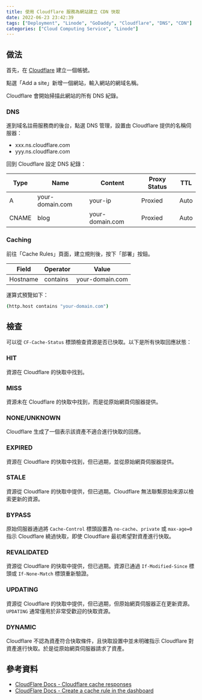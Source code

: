 ```yaml
---
title: 使用 Cloudflare 服務為網站建立 CDN 快取
date: 2022-06-23 23:42:39
tags: ["Deployment", "Linode", "GoDaddy", "Cloudflare", "DNS", "CDN"]
categories: ["Cloud Computing Service", "Linode"]
---
```


## 做法

首先，在 [Cloudflare](https://dash.cloudflare.com/) 建立一個帳號。

點選「Add a site」新增一個網站，輸入網站的網域名稱。

Cloudflare 會開始掃描此網站的所有 DNS 紀錄。

### DNS

進到域名註冊服務商的後台，點選 DNS 管理，設置由 Cloudflare 提供的名稱伺服器：

- xxx.ns.cloudflare.com
- yyy.ns.cloudflare.com

回到 Cloudflare 設定 DNS 紀錄：

| Type | Name | Content | Proxy Status | TTL |
| --- | --- | --- | --- | --- |
| A | your-domain.com | your-ip | Proxied | Auto |
| CNAME | blog | your-domain.com | Proxied | Auto |

### Caching

前往「Cache Rules」頁面，建立規則後，按下「部署」按鈕。

| Field | Operator | Value |
| --- | --- | --- |
| Hostname | contains | your-domain.com

運算式預覽如下：

```bash
(http.host contains "your-domain.com")
```

## 檢查

可以從 `CF-Cache-Status` 標頭檢查資源是否已快取。以下是所有快取回應狀態：

### ​​HIT

資源在 Cloudflare 的快取中找到。

### ​​MISS

資源未在 Cloudflare 的快取中找到，而是從原始網頁伺服器提供。

### ​​NONE/UNKNOWN

Cloudflare 生成了一個表示該資產不適合進行快取的回應。

### ​​EXPIRED

資源在 Cloudflare 的快取中找到，但已過期，並從原始網頁伺服器提供。

### ​​STALE

資源從 Cloudflare 的快取中提供，但已過期。Cloudflare 無法聯繫原始來源以檢索更新的資源。

### ​​BYPASS

原始伺服器通過將 `Cache-Control` 標頭設置為 `no-cache`、`private` 或 `max-age=0` 指示 Cloudflare 繞過快取，即使 Cloudflare 最初希望對資產進行快取。

### ​​REVALIDATED

資源從 Cloudflare 的快取中提供，但已過期。資源已通過 `If-Modified-Since` 標頭或 `If-None-Match` 標頭重新驗證。

### ​​UPDATING

資源從 Cloudflare 的快取中提供，但已過期，但原始網頁伺服器正在更新資源。`UPDATING` 通常僅用於非常受歡迎的快取資源。

### ​​DYNAMIC

Cloudflare 不認為資產符合快取條件，且快取設置中並未明確指示 Cloudflare 對資產進行快取。於是從原始網頁伺服器請求了資產。

## 參考資料

- [CloudFlare Docs - Cloudflare cache responses](https://developers.cloudflare.com/cache/concepts/cache-responses/)
- [CloudFlare Docs - Create a cache rule in the dashboard](https://developers.cloudflare.com/cache/how-to/cache-rules/create-dashboard/)
